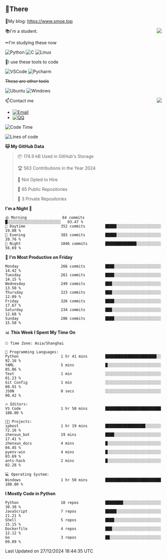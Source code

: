 
## 👏There

📰My blog: https://www.smoe.top

<img align="right" src="https://github-readme-stats.vercel.app/api/top-langs/?username=AkashiCoin"/>


📚I'm a student.

✏I'm studying these now

![Python](https://img.shields.io/badge/-Python-blue?style=flat-square&logo=Python&logoColor=fff)
![C](https://img.shields.io/badge/-C-585858?style=flat-square&logo=C&logoColor=fff)
![Linux](https://img.shields.io/badge/-Linux-black?style=flat-square&logo=Linux&logoColor=fff)

🔨I use these tools to code

![VSCode](https://img.shields.io/badge/-VSCode-blue?style=flat-square&logo=visualstudiocode&logoColor=fff)
![Pycharm](https://img.shields.io/badge/-Pycharm-green?style=flat-square&logo=pycharm&logoColor=fff)

 ~~These are other tools~~

![Ubuntu](https://img.shields.io/badge/-Ubuntu-orange?style=flat-square&logo=Ubuntu&logoColor=fff)
![Windows](https://img.shields.io/badge/-Windows-blue?style=flat-square&logo=Windows&logoColor=fff)

<img align="right" src="https://github-readme-stats.vercel.app/api?username=AkashiCoin" />


📫Contact me

* [![Email](https://img.shields.io/badge/Email-l1040186796@gmail.com-1?style=social&logoColor=fff)](mailto:l1040186796@gmail.com)
* [![QQ](https://img.shields.io/badge/QQ-1040186796-1?style=social&logoColor=fff)](tencent://AddContact/?fromId=45&fromSubId=1&subcmd=all&uin=1040186796&website=www.oicqzone.com)

<!--START_SECTION:waka-->
![Code Time](http://img.shields.io/badge/Code%20Time-1%2C372%20hrs%2050%20mins-blue)

![Lines of code](https://img.shields.io/badge/From%20Hello%20World%20I%27ve%20Written-350.9%20thousand%20lines%20of%20code-blue)

**🐱 My GitHub Data** 

> 📦 174.9 kB Used in GitHub's Storage 
 > 
> 🏆 563 Contributions in the Year 2024
 > 
> 🚫 Not Opted to Hire
 > 
> 📜 65 Public Repositories 
 > 
> 🔑 3 Private Repositories 
 > 
**I'm a Night 🦉** 

```text
🌞 Morning                64 commits          █░░░░░░░░░░░░░░░░░░░░░░░░   03.47 % 
🌆 Daytime                352 commits         █████░░░░░░░░░░░░░░░░░░░░   19.08 % 
🌃 Evening                383 commits         █████░░░░░░░░░░░░░░░░░░░░   20.76 % 
🌙 Night                  1046 commits        ██████████████░░░░░░░░░░░   56.69 % 
```
📅 **I'm Most Productive on Friday** 

```text
Monday                   266 commits         ████░░░░░░░░░░░░░░░░░░░░░   14.42 % 
Tuesday                  261 commits         ████░░░░░░░░░░░░░░░░░░░░░   14.15 % 
Wednesday                249 commits         ███░░░░░░░░░░░░░░░░░░░░░░   13.50 % 
Thursday                 223 commits         ███░░░░░░░░░░░░░░░░░░░░░░   12.09 % 
Friday                   326 commits         ████░░░░░░░░░░░░░░░░░░░░░   17.67 % 
Saturday                 234 commits         ███░░░░░░░░░░░░░░░░░░░░░░   12.68 % 
Sunday                   286 commits         ████░░░░░░░░░░░░░░░░░░░░░   15.50 % 
```


📊 **This Week I Spent My Time On** 

```text
🕑︎ Time Zone: Asia/Shanghai

💬 Programming Languages: 
Python                   1 hr 41 mins        ███████████████████████░░   92.16 % 
YAML                     5 mins              █░░░░░░░░░░░░░░░░░░░░░░░░   05.06 % 
Text                     1 min               ░░░░░░░░░░░░░░░░░░░░░░░░░   01.23 % 
Git Config               1 min               ░░░░░░░░░░░░░░░░░░░░░░░░░   00.91 % 
JSON                     0 secs              ░░░░░░░░░░░░░░░░░░░░░░░░░   00.42 % 

🔥 Editors: 
VS Code                  1 hr 50 mins        █████████████████████████   100.00 % 

🐱‍💻 Projects: 
ipbest                   1 hr 19 mins        ██████████████████░░░░░░░   72.16 % 
zhenxun_bot              19 mins             ████░░░░░░░░░░░░░░░░░░░░░   17.41 % 
zhenxun_docs             4 mins              █░░░░░░░░░░░░░░░░░░░░░░░░   04.45 % 
pyenv-win                4 mins              █░░░░░░░░░░░░░░░░░░░░░░░░   03.69 % 
ants-hack                2 mins              █░░░░░░░░░░░░░░░░░░░░░░░░   02.28 % 

💻 Operating System: 
Windows                  1 hr 50 mins        █████████████████████████   100.00 % 
```

**I Mostly Code in Python** 

```text
Python                   10 repos            ████████░░░░░░░░░░░░░░░░░   30.30 % 
JavaScript               7 repos             █████░░░░░░░░░░░░░░░░░░░░   21.21 % 
Shell                    5 repos             ████░░░░░░░░░░░░░░░░░░░░░   15.15 % 
Dockerfile               4 repos             ███░░░░░░░░░░░░░░░░░░░░░░   12.12 % 
Go                       3 repos             ██░░░░░░░░░░░░░░░░░░░░░░░   09.09 % 
```




 Last Updated on 27/12/2024 18:44:35 UTC
<!--END_SECTION:waka-->
